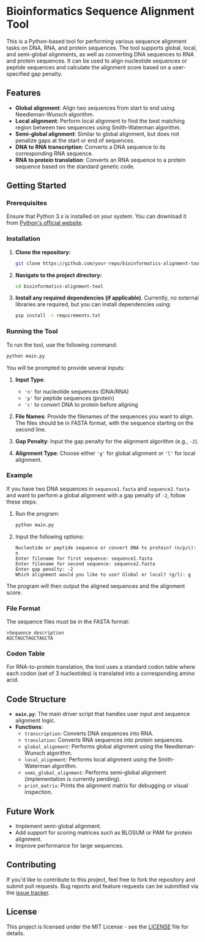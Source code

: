 

# Bioinformatics Sequence Alignment Tool

This is a Python-based tool for performing various sequence alignment tasks on DNA, RNA, and protein sequences. The tool supports global, local, and semi-global alignments, as well as converting DNA sequences to RNA and protein sequences. It can be used to align nucleotide sequences or peptide sequences and calculate the alignment score based on a user-specified gap penalty.

## Features

- **Global alignment**: Align two sequences from start to end using Needleman-Wunsch algorithm.
- **Local alignment**: Perform local alignment to find the best matching region between two sequences using Smith-Waterman algorithm.
- **Semi-global alignment**: Similar to global alignment, but does not penalize gaps at the start or end of sequences.
- **DNA to RNA transcription**: Converts a DNA sequence to its corresponding RNA sequence.
- **RNA to protein translation**: Converts an RNA sequence to a protein sequence based on the standard genetic code.

## Getting Started

### Prerequisites

Ensure that Python 3.x is installed on your system. You can download it from [Python's official website](https://www.python.org/downloads/).

### Installation

1. **Clone the repository:**
   ```bash
   git clone https://github.com/your-repo/bioinformatics-alignment-tool.git
   ```

2. **Navigate to the project directory:**
   ```bash
   cd bioinformatics-alignment-tool
   ```

3. **Install any required dependencies (if applicable)**. Currently, no external libraries are required, but you can install dependencies using:
   ```bash
   pip install -r requirements.txt
   ```

### Running the Tool

To run the tool, use the following command:

```bash
python main.py
```

You will be prompted to provide several inputs:

1. **Input Type**:
   - `'n'` for nucleotide sequences (DNA/RNA)
   - `'p'` for peptide sequences (protein)
   - `'c'` to convert DNA to protein before aligning

2. **File Names**: Provide the filenames of the sequences you want to align. The files should be in FASTA format, with the sequence starting on the second line.

3. **Gap Penalty**: Input the gap penalty for the alignment algorithm (e.g., `-2`).

4. **Alignment Type**: Choose either `'g'` for global alignment or `'l'` for local alignment.

### Example

If you have two DNA sequences in `sequence1.fasta` and `sequence2.fasta` and want to perform a global alignment with a gap penalty of `-2`, follow these steps:

1. Run the program:
   ```bash
   python main.py
   ```

2. Input the following options:
   ```
   Nucleotide or peptide sequence or convert DNA to protein? (n/p/c): n
   Enter filename for first sequence: sequence1.fasta
   Enter filename for second sequence: sequence2.fasta
   Enter gap penalty: -2
   Which alignment would you like to use? Global or local? (g/l): g
   ```

The program will then output the aligned sequences and the alignment score.

### File Format

The sequence files must be in the FASTA format:

```text
>Sequence description
AGCTAGCTAGCTAGCTA
```

### Codon Table

For RNA-to-protein translation, the tool uses a standard codon table where each codon (set of 3 nucleotides) is translated into a corresponding amino acid.

## Code Structure

- **`main.py`**: The main driver script that handles user input and sequence alignment logic.
- **Functions**:
  - `transcription`: Converts DNA sequences into RNA.
  - `translation`: Converts RNA sequences into protein sequences.
  - `global_alignment`: Performs global alignment using the Needleman-Wunsch algorithm.
  - `local_alignment`: Performs local alignment using the Smith-Waterman algorithm.
  - `semi_global_alignment`: Performs semi-global alignment (implementation is currently pending).
  - `print_matrix`: Prints the alignment matrix for debugging or visual inspection.

## Future Work

- Implement semi-global alignment.
- Add support for scoring matrices such as BLOSUM or PAM for protein alignment.
- Improve performance for large sequences.

## Contributing

If you'd like to contribute to this project, feel free to fork the repository and submit pull requests. Bug reports and feature requests can be submitted via the [issue tracker](https://github.com/your-repo/bioinformatics-alignment-tool/issues).

## License

This project is licensed under the MIT License - see the [LICENSE](LICENSE) file for details.
